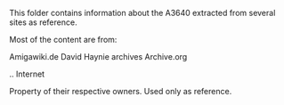 This folder contains information about the A3640 extracted from several sites as reference.

Most of the content are from:

Amigawiki.de
David Haynie archives
Archive.org

.. Internet

Property of their respective owners. Used only as reference.
